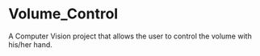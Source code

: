 # Volume_Control
A Computer Vision project that allows the user to control the volume with his/her hand.
